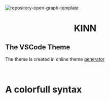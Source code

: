 ![repository-open-graph-template](https://vscode-themes.nyc3.cdn.digitaloceanspaces.com/profiles/7si9joVJMhfib7AYUUZG1i4cY383/2B6sJMWs-default.jpeg)

<h1 align="center">KINN</h1>

## The VSCode Theme

The theme is created in online theme [generator](https://themes.vscode.one/user/KChakhalyan)

<br>

# A colorfull syntax
